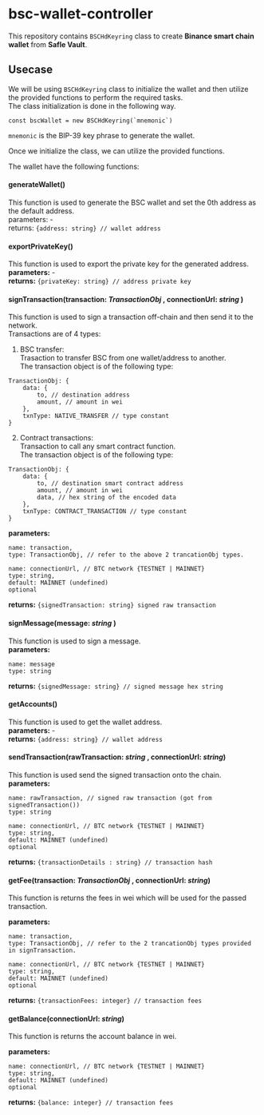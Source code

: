 # bsc-wallet-controller

This repository contains `BSCHdKeyring` class to create **Binance smart chain wallet** from **Safle Vault**.

## Usecase

We will be using `BSCHdKeyring` class to initialize the wallet and then utilize the provided functions to perform the required tasks. <br />
The class initialization is done in the following way.

```
const bscWallet = new BSCHdKeyring(`mnemonic`)
```

`mnemonic` is the BIP-39 key phrase to generate the wallet.

Once we initialize the class, we can utilize the provided functions.

The wallet have the following functions:

#### generateWallet()

This function is used to generate the BSC wallet and set the 0th address as the default address. <br />
parameters: - <br />
returns: `{address: string} // wallet address`

#### exportPrivateKey()

This function is used to export the private key for the generated address. <br />
**parameters:** - <br />
**returns:** `{privateKey: string} // address private key`

#### signTransaction(transaction: _TransactionObj_ , connectionUrl: _string_ )

This function is used to sign a transaction off-chain and then send it to the network.<br /> Transactions are of 4 types:

1. BSC transfer:<br />
   Trasaction to transfer BSC from one wallet/address to another.<br />The transaction object is of the following type:

```
TransactionObj: {
    data: {
        to, // destination address
        amount, // amount in wei
    },
    txnType: NATIVE_TRANSFER // type constant
}
```

2. Contract transactions:<br />
   Transaction to call any smart contract function.<br />The transaction object is of the following type:

```
TransactionObj: {
    data: {
        to, // destination smart contract address
        amount, // amount in wei
        data, // hex string of the encoded data
    },
    txnType: CONTRACT_TRANSACTION // type constant
}
```

**parameters:**

```
name: transaction,
type: TransactionObj, // refer to the above 2 trancationObj types.

name: connectionUrl, // BTC network {TESTNET | MAINNET}
type: string,
default: MAINNET (undefined)
optional
```

**returns:** `{signedTransaction: string} signed raw transaction`

#### signMessage(message: _string_ )

This function is used to sign a message. <br />
**parameters:**

```
name: message
type: string
```

**returns:** `{signedMessage: string} // signed message hex string`

#### getAccounts()

This function is used to get the wallet address. <br />
**parameters:** - <br />
**returns:** `{address: string} // wallet address`

#### sendTransaction(rawTransaction: _string_ , connectionUrl: _string_)

This function is used send the signed transaction onto the chain. <br />
**parameters:**

```
name: rawTransaction, // signed raw transaction (got from signedTransaction())
type: string

name: connectionUrl, // BTC network {TESTNET | MAINNET}
type: string,
default: MAINNET (undefined)
optional
```

**returns:** `{transactionDetails : string} // transaction hash`

#### getFee(transaction: _TransactionObj_ , connectionUrl: _string_)

This function is returns the fees in wei which will be used for the passed transaction. <br />

**parameters:**

```
name: transaction,
type: TransactionObj, // refer to the 2 trancationObj types provided in signTransaction.

name: connectionUrl, // BTC network {TESTNET | MAINNET}
type: string,
default: MAINNET (undefined)
optional
```

**returns:** `{transactionFees: integer} // transaction fees`

#### getBalance(connectionUrl: _string_)

This function is returns the account balance in wei. <br />

**parameters:**

```
name: connectionUrl, // BTC network {TESTNET | MAINNET}
type: string,
default: MAINNET (undefined)
optional
```

**returns:** `{balance: integer} // transaction fees`
